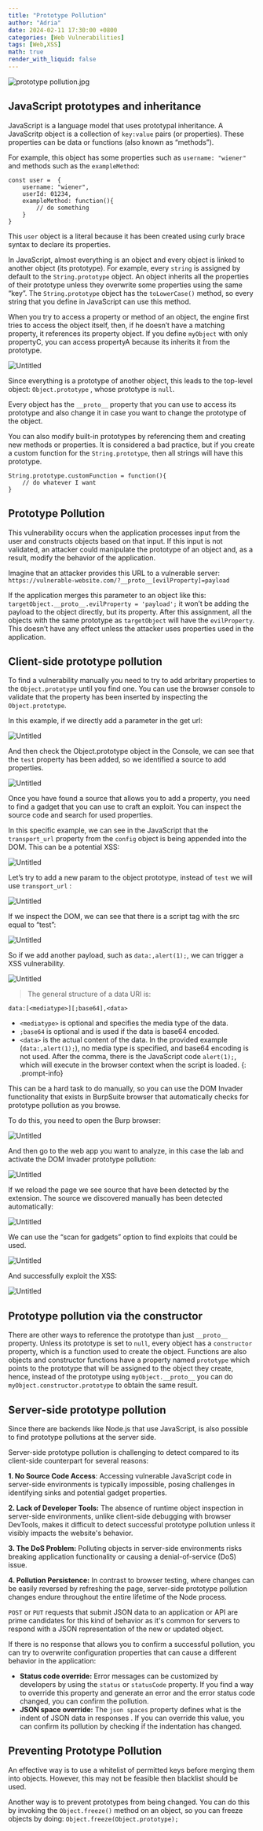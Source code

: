 ```yaml
---
title: "Prototype Pollution"
author: "Adria"
date: 2024-02-11 17:30:00 +0800
categories: [Web Vulnerabilities]
tags: [Web,XSS]
math: true
render_with_liquid: false
---
```


![prototype pollution.jpg](/img/posts/ProtoPoll/prototype_pollution.jpg)

## JavaScript prototypes and inheritance

JavaScript is a language model that uses prototypal inheritance. A JavaScritp object is a collection of `key:value` pairs (or properties). These properties can be data  or functions (also known as “methods”).

For example, this object has some properties such as `username: "wiener"` and methods such as the `exampleMethod`: 

```
const user =  {
    username: "wiener",
    userId: 01234,
    exampleMethod: function(){
        // do something
    }
}
```

This `user` object is a literal because it has been created using curly brace syntax to declare its properties. 

In JavaScript, almost everything is an object and every object is linked to another object (its prototype). For example, every `string` is assigned by default to the `String.prototype` object. An object inherits all the properties of their prototype unless they overwrite some properties using the same “key”. The `String.prototype` object has the `toLowerCase()` method, so every string that you define in JavaScript can use this method. 

 When you try to access a property or method of an object, the engine first tries to access the object itself, then, if he doesn’t have a matching property, it references its property object. If you define `myObject` with only propertyC, you can access propertyA because its inherits it from the prototype. 

![Untitled](/img/posts/ProtoPoll/Untitled.svg)

Since everything is a prototype of another object, this leads to the top-level object: `Object.prototype` , whose prototype is `null`. 

Every object has the `__proto__` property that you can use to access its prototype and also change it in case you want to change the prototype of the object. 

You can also modify built-in prototypes by referencing them and creating new methods or properties. It is considered a bad practice, but if you create a custom function for the `String.prototype`, then all strings will have this prototype. 

```
String.prototype.customFunction = function(){
    // do whatever I want
}
```

## Prototype Pollution

This vulnerability occurs when the application processes input from the user and constructs objects based on that input. If this input is not validated, an attacker could manipulate the prototype of an object and, as a result, modify the behavior of the application. 

Imagine that an attacker provides this URL to a vulnerable server: `https://vulnerable-website.com/?__proto__[evilProperty]=payload`

If the application merges this parameter to an object like this: 
`targetObject.__proto__.evilProperty = 'payload';` it won’t be adding the payload to the object directly, but its property. After this assignment, all the objects with the same prototype as `targetObject` will have the `evilProperty`. This doesn’t have any effect unless the attacker uses properties used in the application. 

## Client-side prototype pollution

To find a vulnerability manually you need to try to add arbritary properties to the `Object.prototype` until you find one. You can use the browser console to validate that the property has been inserted by inspecting the `Object.prototype`. 

In this example, if we directly add a parameter in the get url:

![Untitled](/img/posts/ProtoPoll/Untitled.png)

And then check the Object.prototype object in the Console, we can see that the `test` property has been added, so we identified a source to add properties. 

![Untitled](/img/posts/ProtoPoll/Untitled%201.png)

Once you have found a source that allows you to add a property, you need to find a gadget that you can use to craft an exploit. You can inspect the source code and search for used properties. 

In this specific example, we can see in the JavaScript that the `transport_url` property from the `config` object is being appended into the DOM. This can be a potential XSS: 

![Untitled](/img/posts/ProtoPoll/Untitled%202.png)

Let’s try to add a new param to the object prototype, instead of `test` we will use `transport_url` :

![Untitled](/img/posts/ProtoPoll/Untitled%203.png)

If we inspect the DOM, we can see that there is a script tag with the src equal to “test”: 

![Untitled](/img/posts/ProtoPoll/Untitled%204.png)

So if we add another payload, such as `data:,alert(1);`, we can trigger a XSS vulnerability. 

![Untitled](/img/posts/ProtoPoll/Untitled%205.png)


>The general structure of a data URI is:
```
data:[<mediatype>][;base64],<data>
```
- `<mediatype>` is optional and specifies the media type of the data.
- `;base64` is optional and is used if the data is base64 encoded.
- `<data>` is the actual content of the data.
In the provided example (`data:,alert(1);`), no media type is specified, and base64 encoding is not used. After the comma, there is the JavaScript code `alert(1);`, which will execute in the browser context when the script is loaded.
{: .prompt-info}

This can be a hard task to do manually, so you can use the DOM Invader functionality that exists in BurpSuite browser that automatically checks for prototype pollution as you browse.

To do this, you need to open the Burp browser: 

![Untitled](/img/posts/ProtoPoll/Untitled%206.png)

And then go to the web app you want to analyze, in this case the lab and activate the DOM Invader prototype pollution: 

![Untitled](/img/posts/ProtoPoll/Untitled%207.png)

If we reload the page we see source that have been detected by the extension. The source we discovered manually has been detected automatically: 

![Untitled](/img/posts/ProtoPoll/Untitled%208.png)

We can use the “scan for gadgets” option to find exploits that could be used. 

![Untitled](/img/posts/ProtoPoll/Untitled%209.png)

And successfully exploit the XSS: 

![Untitled](/img/posts/ProtoPoll/Untitled%2010.png)

## Prototype pollution via the constructor

There are other ways to reference the prototype than just `__proto__` property.  Unless its prototype is set to `null`, every object has a `constructor` property, which is a function used to create the object. Functions are also objects and constructor functions have a property named `prototype` which points to the prototype that will be assigned to the object they create, hence, instead of the prototype using `myObject.__proto__` you can do  `myObject.constructor.prototype` to obtain the same result. 

## Server-side prototype pollution

Since there are backends like Node.js that use JavaScript, is also possible to find prototype pollutions at the server side. 

Server-side prototype pollution is challenging to detect compared to its client-side counterpart for several reasons:

**1. No Source Code Access**: Accessing vulnerable JavaScript code in server-side environments is typically impossible, posing challenges in identifying sinks and potential gadget properties.

**2. Lack of Developer Tools:** The absence of runtime object inspection in server-side environments, unlike client-side debugging with browser DevTools, makes it difficult to detect successful prototype pollution unless it visibly impacts the website's behavior.

**3. The DoS Problem:** Polluting objects in server-side environments risks breaking application functionality or causing a denial-of-service (DoS) issue.

**4. Pollution Persistence:** In contrast to browser testing, where changes can be easily reversed by refreshing the page, server-side prototype pollution changes endure throughout the entire lifetime of the Node process.

`POST` or `PUT` requests that submit JSON data to  an application or API are prime candidates for this kind of behavior as it's common for servers to respond with a JSON representation of the new or updated object.

If there is no response that allows you to confirm a successful pollution, you can try to overwrite configuration properties that can cause a different behavior in the application: 

- **Status code override:** Error messages can be customized by developers by using the `status` or `statusCode` property. If you find a way to override this property and generate an error and the error status code changed, you can confirm the pollution.
- **JSON space override:** The `json spaces` property defines what is the indent of JSON data in responses . If you can override this value, you can confirm its pollution by checking if the indentation has changed.

## Preventing Prototype Pollution

An effective way is to use a whitelist of permitted keys before merging them into objects. However, this may not be feasible then blacklist should be used. 

Another way is to prevent prototypes from being changed. You can do this by invoking the `Object.freeze()` method on an object, so you can freeze objects by doing: `Object.freeze(Object.prototype);`
